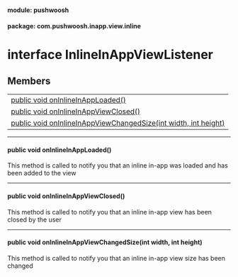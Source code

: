 
#### module: pushwoosh  

#### package: com.pushwoosh.inapp.view.inline  

# <a name="heading"></a>interface InlineInAppViewListener  

## Members  

<table>
	<tr>
		<td><a href="#1acbb93fe5c2d81bd21be853893b9f1454">public void onInlineInAppLoaded()</a></td>
	</tr>
	<tr>
		<td><a href="#1a2e337b7626c101b4b2a69dcdd4a71fd2">public void onInlineInAppViewClosed()</a></td>
	</tr>
	<tr>
		<td><a href="#1a27eef41f719dfe15263896b48d151f60">public void onInlineInAppViewChangedSize(int width, int height)</a></td>
	</tr>
</table>


----------  
  

#### <a name="1acbb93fe5c2d81bd21be853893b9f1454"></a>public void onInlineInAppLoaded()  
This method is called to notify you that an inline in-app was loaded and has been added to the view 

----------  
  

#### <a name="1a2e337b7626c101b4b2a69dcdd4a71fd2"></a>public void onInlineInAppViewClosed()  
This method is called to notify you that an inline in-app view has been closed by the user 

----------  
  

#### <a name="1a27eef41f719dfe15263896b48d151f60"></a>public void onInlineInAppViewChangedSize(int width, int height)  
This method is called to notify you that an inline in-app view size has been changed 